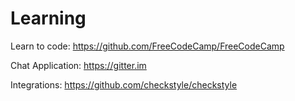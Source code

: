 # Learning

Learn to code: https://github.com/FreeCodeCamp/FreeCodeCamp

Chat Application: https://gitter.im

Integrations: https://github.com/checkstyle/checkstyle
